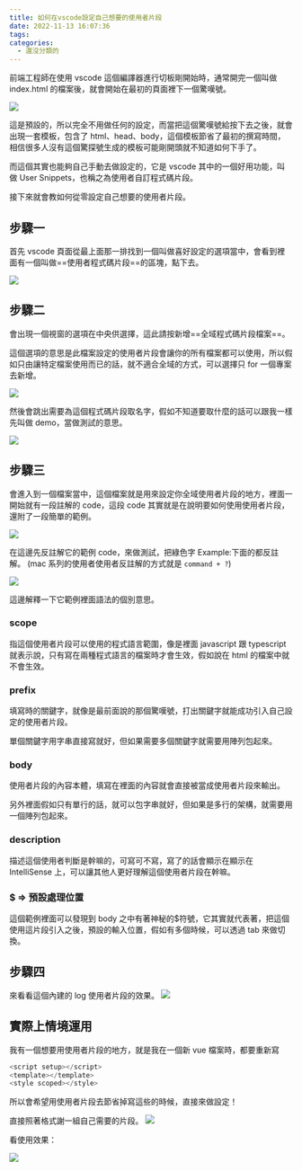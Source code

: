 ```yaml
---
title: 如何在vscode設定自己想要的使用者片段
date: 2022-11-13 16:07:36
tags:
categories:
  - 還沒分類的
---
```


前端工程師在使用 vscode 這個編譯器進行切板剛開始時，通常開完一個叫做 index.html 的檔案後，就會開始在最初的頁面裡下一個驚嘆號。

<!--more-->

![](https://i.imgur.com/ZJa60Fz.png)

這是預設的，所以完全不用做任何的設定，而當把這個驚嘆號給按下去之後，就會出現一套模板，包含了 html、head、body，這個模板節省了最初的撰寫時間，相信很多人沒有這個驚探號生成的模板可能剛開頭就不知道如何下手了。

而這個其實也能夠自己手動去做設定的，它是 vscode 其中的一個好用功能，叫做 User Snippets，也稱之為使用者自訂程式碼片段。

接下來就會教如何從零設定自己想要的使用者片段。

## 步驟一

首先 vscode 頁面從最上面那一排找到一個叫做喜好設定的選項當中，會看到裡面有一個叫做==使用者程式碼片段==的區塊，點下去。

![](https://i.imgur.com/J3TWiMT.png)

## 步驟二

會出現一個視窗的選項在中央供選擇，這此請按新增==全域程式碼片段檔案==。

這個選項的意思是此檔案設定的使用者片段會讓你的所有檔案都可以使用，所以假如只由讓特定檔案使用而已的話，就不適合全域的方式，可以選擇只 for 一個專案去新增。

![](https://i.imgur.com/v9UGMHO.png)

然後會跳出需要為這個程式碼片段取名字，假如不知道要取什麼的話可以跟我一樣先叫做 demo，當做測試的意思。

![](https://i.imgur.com/hq6JEo9.png)

## 步驟三

會進入到一個檔案當中，這個檔案就是用來設定你全域使用者片段的地方，裡面一開始就有一段註解的 code，這段 code 其實就是在說明要如何使用使用者片段，還附了一段簡單的範例。

![](https://i.imgur.com/LDkevhG.jpg)

在這邊先反註解它的範例 code，來做測試，把綠色字 Example:下面的都反註解。
(mac 系列的使用者使用者反註解的方式就是 `command + ?`)

![](https://i.imgur.com/Q0CHIjM.jpg)

這邊解釋一下它範例裡面語法的個別意思。

### scope

指這個使用者片段可以使用的程式語言範圍，像是裡面 javascript 跟 typescript 就表示說，只有寫在兩種程式語言的檔案時才會生效，假如說在 html 的檔案中就不會生效。

### prefix

填寫時的關鍵字，就像是最前面說的那個驚嘆號，打出關鍵字就能成功引入自己設定的使用者片段。

單個關鍵字用字串直接寫就好，但如果需要多個關鍵字就需要用陣列包起來。

### body

使用者片段的內容本體，填寫在裡面的內容就會直接被當成使用者片段來輸出。

另外裡面假如只有單行的話，就可以包字串就好，但如果是多行的架構，就需要用一個陣列包起來。

### description

描述這個使用者判斷是幹嘛的，可寫可不寫，寫了的話會顯示在顯示在 IntelliSense 上，可以讓其他人更好理解這個使用者片段在幹嘛。

### $ => 預設處理位置

這個範例裡面可以發現到 body 之中有著神秘的$符號，它其實就代表著，把這個使用這片段引入之後，預設的輸入位置，假如有多個時候，可以透過 tab 來做切換。

## 步驟四

來看看這個內建的 log 使用者片段的效果。
![](https://i.imgur.com/fmqVSi0.gif)

## 實際上情境運用

我有一個想要用使用者片段的地方，就是我在一個新 vue 檔案時，都要重新寫

```javascript
<script setup></script>
<template></template>
<style scoped></style>
```

所以會希望用使用者片段去節省掉寫這些的時候，直接來做設定！

直接照著格式謝一組自己需要的片段。
![](https://i.imgur.com/iUr5JwP.png)

看使用效果：

![](https://i.imgur.com/DpNKcYe.gif)
